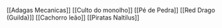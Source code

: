 [[Adagas Mecanicas]]
[[Culto do monolho]]
[[Pé de Pedra]]
[[Red Drago (Guilda)]]
[[Cachorro leão]]
[[Piratas Naltilus]]
